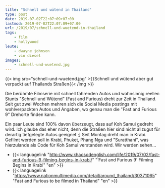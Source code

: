 ```yaml
---
title: "Schnell und wütend in Thailand"
type: post
date: 2019-07-02T22:07:09+07:00
lastmod: 2019-07-02T22:07:09+07:00
url: /2019/07/schnell-und-wuetend-in-thailand
tags:
    - film
    - hollywood
leute:
    - dwayne johnson
    - vin diesel
images:
    - schnell-und-wuetend.jpg
---
```


{{< img src="schnell-und-wuetend.jpg" >}}Schnell und w&uuml;tend aber gut verpackt auf Thailands Stra&szlig;en{{< /img >}}

Die ber&uuml;hmte Filmserie mit schnell fahrenden Autos und wahnsinnig reellen Stunts "Schnell und W&uuml;tend" (Fast and Furious) dreht zur Zeit in Thailand. Seit gut zwei Wochen mehren sich die Social Media postings mit wohlverpackten Autos und Angaben, wo genau man die "Fast and Furious 9" Drehorte finden kann. 

Ein paar Leute sind 100% davon &uuml;berzeugt, dass auf Koh Samui gedreht wird. Ich glaube das eher nicht, denn die Stra&szlig;en hier sind nicht allzugut f&uuml;r derartig tiefgelegte Autos geeignet ;] Seit Montag dreht man in Krabi. Gefilmt werden soll in Krabi, Phuket, Phang Nga und "Suratthani", was hierzulande als Code f&uuml;r Koh Samui verstanden wird. Wir werden sehen...
<!--lint disable write-good-->
-   {{< languagelink "http://www.khaosodenglish.com/life/2019/07/02/fast-and-furious-9-filming-begins-in-krabi/" "‘Fast and Furious 9’ Filming Begins in Krabi" "en" >}}
-   {{< languagelink "https://www.nationmultimedia.com/detail/around_thailand/30371065" "Fast and Furious to be filmed in Thailand" "en" >}}
